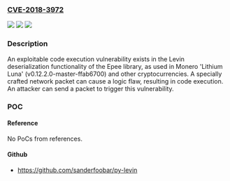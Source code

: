 ### [CVE-2018-3972](https://cve.mitre.org/cgi-bin/cvename.cgi?name=CVE-2018-3972)
![](https://img.shields.io/static/v1?label=Product&message=Epee&color=blue)
![](https://img.shields.io/static/v1?label=Version&message=n%2Fa&color=blue)
![](https://img.shields.io/static/v1?label=Vulnerability&message=remote%20code%20execution&color=brighgreen)

### Description

An exploitable code execution vulnerability exists in the Levin deserialization functionality of the Epee library, as used in Monero 'Lithium Luna' (v0.12.2.0-master-ffab6700) and other cryptocurrencies. A specially crafted network packet can cause a logic flaw, resulting in code execution. An attacker can send a packet to trigger this vulnerability.

### POC

#### Reference
No PoCs from references.

#### Github
- https://github.com/sanderfoobar/py-levin

